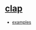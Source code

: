 
# [clap](https://github.com/wdshin/clap)

* [examples](https://github.com/wdshin/clap/tree/master/examples)

